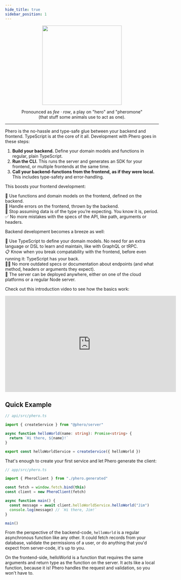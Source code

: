 ```yaml
---
hide_title: true
sidebar_position: 1
---
```


<div align="center">
  <img src="/img/readme.svg" width="260" />
  <p>
    Pronounced as <em>fee · row</em>, a play on "hero" and "pheromone"<br/>
    (that stuff some animals use to act as one).
  </p>
</div>

---

Phero is the no-hassle and type-safe glue between your backend and frontend. TypeScript is at the core of it all. Development with Phero goes in these steps:

1. **Build your backend.** Define your domain models and functions in regular, plain TypeScript.
2. **Run the CLI.** This runs the server and generates an SDK for your frontend, or multiple frontends at the same time.
3. **Call your backend-functions from the frontend, as if they were local.** This includes type-safety and error-handling.

This boosts your frontend development:

💪 Use functions and domain models on the frontend, defined on the backend.  
🧨 Handle errors on the frontend, thrown by the backend.  
🤝 Stop assuming data is of the type you’re expecting. You know it is, period.  
✅ No more mistakes with the specs of the API, like path, arguments or headers.

Backend development becomes a breeze as well:

🫶 Use TypeScript to define your domain models. No need for an extra language or DSL to learn and maintain, like with GraphQL or tRPC.  
📋 Know when you break compatability with the frontend, before even running it: TypeScript has your back.  
😶‍🌫️ No more outdated specs or documentation about endpoints (and what method, headers or arguments they expect).  
🚀 The server can be deployed anywhere, either on one of the cloud platforms or a regular Node server.

Check out this introduction video to see how the basics work:

<iframe width="560" height="315" src="https://www.youtube.com/embed/I13TKes7ylg" title="YouTube video player" frameborder="0" allow="accelerometer; autoplay; clipboard-write; encrypted-media; gyroscope; picture-in-picture" allowfullscreen></iframe>

## Quick Example

```ts
// api/src/phero.ts

import { createService } from "@phero/server"

async function helloWorld(name: string): Promise<string> {
  return `Hi there, ${name}!`
}

export const helloWorldService = createService({ helloWorld })
```

That's enough to create your first service and let Phero generate the client:

```ts
// app/src/phero.ts

import { PheroClient } from "./phero.generated"

const fetch = window.fetch.bind(this)
const client = new PheroClient(fetch)

async function main() {
  const message = await client.helloWorldService.helloWorld("Jim")
  console.log(message) // `Hi there, Jim!`
}

main()
```

From the perspective of the backend-code, `helloWorld` is a regular asynchronous function like any other. It could fetch records from your database, validate the permissions of a user, or do anything that you'd expect from server-code, it's up to you.

On the frontend-side, helloWorld is a function that requires the same arguments and return type as the function on the server. It acts like a local function, because it is! Phero handles the request and validation, so you won't have to.
